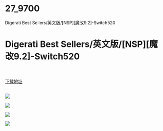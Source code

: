 # 27_9700
Digerati Best Sellers/英文版/[NSP][魔改9.2]-Switch520
# Digerati Best Sellers/英文版/[NSP][魔改9.2]-Switch520
 <br/></br>
[下载地址](https://www.switch520.cc/article/9700 "下载地址")
<br/></br>

<p><img src="https://www.switch520.cc/muke_img/upload_art_editor_20210215-1_3f2c2690ef533cac2b2bb9c82d99310a.jpg"></p>
<p><img src="https://www.switch520.cc/muke_img/upload_art_editor_20210215-1_427a2cb76ec0f49ba530444aea87776f.jpg"></p>
<p><img src="https://www.switch520.cc/muke_img/upload_art_editor_20210215-1_75bdd92af11a2e8b5565629c0f3d03ca.jpg"></p>
<p><img src="https://www.switch520.cc/muke_img/upload_art_editor_20210215-1_402235e4755d911aa3439c893ebc5883.jpg"></p>
<p><strong>&nbsp;</strong></p>
